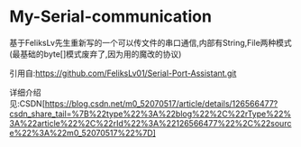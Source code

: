 # My-Serial-communication

基于FeliksLv先生重新写的一个可以传文件的串口通信,内部有String,File两种模式(最基础的byte[]模式废弃了,因为用的魔改的协议)

引用自:https://github.com/FeliksLv01/Serial-Port-Assistant.git

详细介绍见:CSDN[https://blog.csdn.net/m0_52070517/article/details/126566477?csdn_share_tail=%7B%22type%22%3A%22blog%22%2C%22rType%22%3A%22article%22%2C%22rId%22%3A%22126566477%22%2C%22source%22%3A%22m0_52070517%22%7D]
